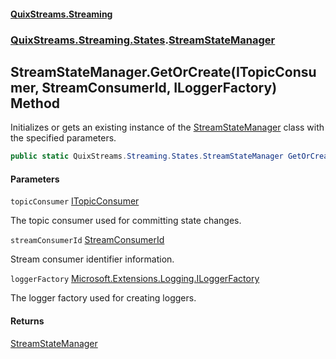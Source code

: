 #### [QuixStreams.Streaming](index.md 'index')
### [QuixStreams.Streaming.States](QuixStreams.Streaming.States.md 'QuixStreams.Streaming.States').[StreamStateManager](StreamStateManager.md 'QuixStreams.Streaming.States.StreamStateManager')

## StreamStateManager.GetOrCreate(ITopicConsumer, StreamConsumerId, ILoggerFactory) Method

Initializes or gets an existing instance of the [StreamStateManager](StreamStateManager.md 'QuixStreams.Streaming.States.StreamStateManager') class with the specified parameters.

```csharp
public static QuixStreams.Streaming.States.StreamStateManager GetOrCreate(QuixStreams.Streaming.ITopicConsumer topicConsumer, QuixStreams.Streaming.Models.StreamConsumerId streamConsumerId, Microsoft.Extensions.Logging.ILoggerFactory loggerFactory);
```
#### Parameters

<a name='QuixStreams.Streaming.States.StreamStateManager.GetOrCreate(QuixStreams.Streaming.ITopicConsumer,QuixStreams.Streaming.Models.StreamConsumerId,Microsoft.Extensions.Logging.ILoggerFactory).topicConsumer'></a>

`topicConsumer` [ITopicConsumer](ITopicConsumer.md 'QuixStreams.Streaming.ITopicConsumer')

The topic consumer used for committing state changes.

<a name='QuixStreams.Streaming.States.StreamStateManager.GetOrCreate(QuixStreams.Streaming.ITopicConsumer,QuixStreams.Streaming.Models.StreamConsumerId,Microsoft.Extensions.Logging.ILoggerFactory).streamConsumerId'></a>

`streamConsumerId` [StreamConsumerId](StreamConsumerId.md 'QuixStreams.Streaming.Models.StreamConsumerId')

Stream consumer identifier information.

<a name='QuixStreams.Streaming.States.StreamStateManager.GetOrCreate(QuixStreams.Streaming.ITopicConsumer,QuixStreams.Streaming.Models.StreamConsumerId,Microsoft.Extensions.Logging.ILoggerFactory).loggerFactory'></a>

`loggerFactory` [Microsoft.Extensions.Logging.ILoggerFactory](https://docs.microsoft.com/en-us/dotnet/api/Microsoft.Extensions.Logging.ILoggerFactory 'Microsoft.Extensions.Logging.ILoggerFactory')

The logger factory used for creating loggers.

#### Returns
[StreamStateManager](StreamStateManager.md 'QuixStreams.Streaming.States.StreamStateManager')